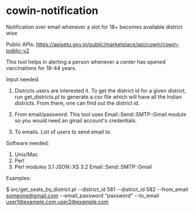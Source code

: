 # cowin-notification
Notification over email whenever a slot for 18+ becomes available district wise

Public APIs: https://apisetu.gov.in/public/marketplace/api/cowin/cowin-public-v2

This tool helps in alerting a person whenever a center has opened vaccinations for 18-44 years.

Input needed. 

1. Districts users are interested it.
To get the district id for a given district, run get_districts.pl to generate a csv file which will have all the Indian districts.
From there, one can find out the district id.

2. From email/password.
This tool uses Email::Send::SMTP::Gmail module so you would need an gmail account's credentials.

3. To emails.
List of users to send email to.

Software needed:

1. Unix/Mac
2. Perl
3. Perl modules
3.1 JSON::XS
3.2 Email::Send::SMTP::Gmail

Examples:

$ src/get_seats_by_district.pl --district_id 581 --district_id 582 --from_email someone@gmail.com --email_password "password" --to_email user1@example.com,user2@example.com
